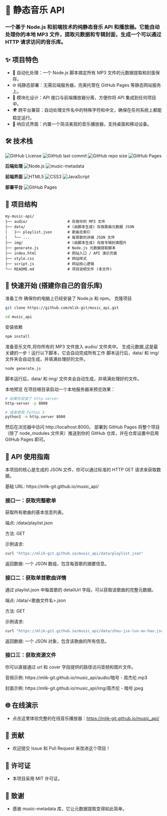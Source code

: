 # 🎵 静态音乐 API
### 一个基于 Node.js 和前端技术的纯静态音乐 API 和播放器。它能自动处理你的本地 MP3 文件，提取元数据和专辑封面，生成一个可以通过 HTTP 请求访问的音乐库。

## ✨ 项目特色
* 🤖 自动化处理：一个 Node.js 脚本搞定所有 MP3 文件的元数据提取和封面保存。
* 🌐 纯静态部署：无需后端服务器，完美托管在 GitHub Pages 等静态网站服务上。
* 🧩 模块化设计：API 接口与前端播放器分离，方便你将 API 集成到任何项目中。
* 🌍 跨平台兼容：自动处理文件名中的特殊字符和中文，确保在任何系统上都能稳定运行。
* 📱 响应式界面：内置一个简洁美观的音乐播放器，支持桌面和移动设备。
## 🛠️ 技术栈
![GitHub License](https://img.shields.io/github/license/你的用户名/你的仓库名)
![GitHub last commit](https://img.shields.io/github/last-commit/你的用户名/你的仓库名)
![GitHub repo size](https://img.shields.io/github/repo-size/你的用户名/你的仓库名)
![GitHub Pages](https://img.shields.io/badge/Deployed%20on-GitHub%20Pages-success)

**后端处理**
![Node.js](https://img.shields.io/badge/Node.js-43853D?logo=nodedotjs&logoColor=white)
![music-metadata](https://img.shields.io/badge/music--metadata-8.6.0-FF6B6B)

**前端界面**
![HTML5](https://img.shields.io/badge/HTML5-E34F26?logo=html5&logoColor=white)
![CSS3](https://img.shields.io/badge/CSS3-1572B6?logo=css3&logoColor=white)
![JavaScript](https://img.shields.io/badge/JavaScript-F7DF1E?logo=javascript&logoColor=black)

**部署平台**
![GitHub Pages](https://img.shields.io/badge/GitHub%20Pages-000000?logo=github)
## 📁 项目结构
```
my-music-api/
├── audio/                  # 存放你的 MP3 文件
├── data/                   # (由脚本生成) 存放歌曲元数据 JSON
│   ├── playlist.json       # 歌曲总索引
│   └── ...                 # 每首歌的详细 JSON 文件
├── img/                    # (由脚本生成) 存放专辑封面图片
├── generate.js             # Node.js 元数据提取脚本
├── index.html              # 网站入口 / API 演示页面
├── style.css               # 网站样式
├── script.js               # 网站核心逻辑
└── README.md               # 项目说明文件 (本文件)
```
## 🚀 快速开始 (搭建你自己的音乐库)
准备工作
确保你的电脑上已经安装了 Node.js 和 npm。
克隆项目
```bash
git clone https://github.com/mlik-git/music_api.git
```
```bash
cd music_api
```
安装依赖
```bash
npm install
```
<p>准备音乐文件,将你所有的 MP3 文件放入 audio/ 文件夹中。
生成元数据,这是最关键的一步！运行以下脚本，它会自动完成所有工作
脚本运行后，data/ 和 img/ 文件夹会自动生成，并填满处理好的文件。</p>

```bash
node generate.js
```

脚本运行后，data/ 和 img/ 文件夹会自动生成，并填满处理好的文件。

本地预览
在项目根目录启动一个本地服务器来预览效果：
```bash
# 如果你安装了 http-server
http-server -p 8000
```
```bash
# 或者使用 Python 3
python3 -m http.server 8000
```
然后在浏览器中访问 http://localhost:8000。
部署到 GitHub Pages
将整个项目（除了 node_modules 文件夹）推送到你的 GitHub 仓库，并在仓库设置中启用 GitHub Pages 即可。

## 📖 API 使用指南
本项目的核心是生成的 JSON 文件，你可以通过标准的 HTTP GET 请求来获取数据。

<p>基础 URL: https://mlik-git.github.io/music_api/</p>

### 接口一：获取完整歌单
<p>获取所有歌曲的基本信息列表。</p>
<p>端点: /data/playlist.json</p>
<p>方法: GET</p>
<p>示例请求:</p>

```bash
curl "https://mlik-git.github.io/music_api/data/playlist.json"
```

<p>返回数据: 一个 JSON 数组，包含每首歌的摘要信息。</p>

### 接口二：获取单首歌曲详情
<p>通过 playlist.json 中每首歌的 detailUrl 字段，可以获取该歌曲的完整元数据。</p>
<p>端点: /data/<歌曲文件名>.json</p>
<p>方法: GET</p>
<p>示例请求:</p>
  
```bash
curl "https://mlik-git.github.io/music_api/data/zhou-jie-lun-an-hao.json"
```

返回数据: 一个 JSON 对象，包含该歌曲的所有信息。
### 接口三：获取资源文件
<p>你可以直接通过 url 和 cover 字段提供的路径访问音频和图片文件。</p>
<p>
音频示例:
https://mlik-git.github.io/music_api/audio/暗号 - 周杰伦.mp3
</p>
<p>
封面示例:
https://mlik-git.github.io/music_api/img/周杰伦 - 暗号.jpeg
</p>

## 🌐 在线演示
* 点击这里体验完整的在线音乐播放器：https://mlik-git.github.io/music_api/

## 🤝 贡献
* 欢迎提交 Issue 和 Pull Request 来改进这个项目！

## 📄 许可证
* 本项目采用 MIT 许可证。

## 🙏 致谢
* 感谢 music-metadata 库，它让元数据提取变得如此简单。
